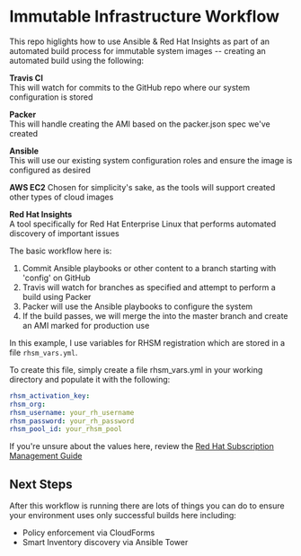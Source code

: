 # Immutable Infrastructure Workflow
This repo higlights how to use Ansible & Red Hat Insights as part of an automated build process for immutable system images -- creating an automated build using the following:

**Travis CI**  
This will watch for commits to the GitHub repo where our system configuration is stored

**Packer**  
This will handle creating the AMI based on the packer.json spec we've created

**Ansible**  
This will use our existing system configuration roles and ensure the image is configured as desired

**AWS EC2**
Chosen for simplicity's sake, as the tools will support created other types of cloud images

**Red Hat Insights**  
A tool specifically for Red Hat Enterprise Linux that performs automated discovery of important issues

The basic workflow here is:
1. Commit Ansible playbooks or other content to a branch starting with 'config' on GitHub
2. Travis will watch for branches as specified and attempt to perform a build using Packer
3. Packer will use the Ansible playbooks to configure the system
4. If the build passes, we will merge the into the master branch and create an AMI marked for production use

In this example, I use variables for RHSM registration which are stored in a file `rhsm_vars.yml`.

To create this file, simply create a file rhsm_vars.yml in your working directory and populate it with the following:

```yaml
rhsm_activation_key:
rhsm_org:
rhsm_username: your_rh_username
rhsm_password: your_rh_password
rhsm_pool_id: your_rhsm_pool
```
If you're unsure about the values here, review the [Red Hat Subscription Management Guide](https://access.redhat.com/documentation/en-us/red_hat_subscription_management/1/html-single/rhsm/index)

## Next Steps
After this workflow is running there are lots of things you can do to ensure your environment uses only successful builds here including:
* Policy enforcement via CloudForms
* Smart Inventory discovery via Ansible Tower
